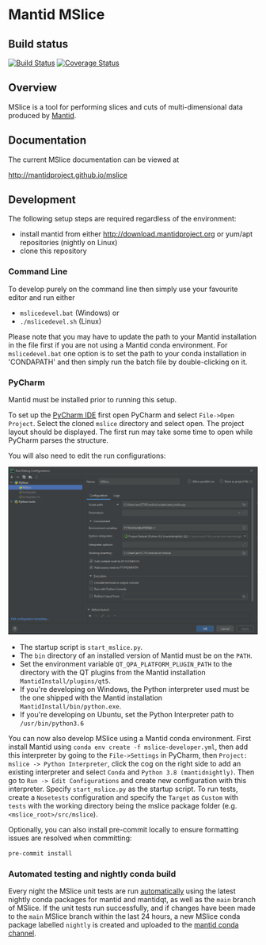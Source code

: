 # Mantid MSlice

## Build status
[![Build Status](https://travis-ci.org/mantidproject/mslice.svg?branch=master)](https://travis-ci.org/mantidproject/mslice/)
[![Coverage Status](https://coveralls.io/repos/github/mantidproject/mslice/badge.svg?branch=master)](https://coveralls.io/github/mantidproject/mslice?branch=master)

## Overview

MSlice is a tool for performing slices and cuts of multi-dimensional data produced by
[Mantid](http://www.mantidproject.org).

## Documentation

The current MSlice documentation can be viewed at

http://mantidproject.github.io/mslice

## Development

The following setup steps are required regardless of the environment:

* install mantid from either http://download.mantidproject.org or yum/apt repositories (nightly on Linux)
* clone this repository

### Command Line

To develop purely on the command line then simply use your favourite editor and run either

* `mslicedevel.bat` (Windows) or
* `./mslicedevel.sh` (Linux)

Please note that you may have to update the path to your Mantid installation in the file first if you are not using a Mantid conda environment.
For `mslicedevel.bat` one option is to set the path to your conda installation in 'CONDAPATH' and then simply run the batch file by double-clicking on it.

### PyCharm

Mantid must be installed prior to running this setup.

To set up the [PyCharm IDE](https://www.jetbrains.com/pycharm/) first open PyCharm and select `File->Open Project`. Select the cloned `mslice` directory and select open.
The project layout should be displayed. The first run may take some time to open while PyCharm parses the structure.

You will also need to edit the run configurations:  

![example pycharm run configuration](src/mslice/images/pycharm_run_config.png)

- The startup script is `start_mslice.py`.
- The `bin` directory of an installed version of Mantid must be on the `PATH`.
- Set the environment variable `QT_QPA_PLATFORM_PLUGIN_PATH` to the directory with the QT plugins from the Mantid installation `MantidInstall/plugins/qt5`.
- If you're developing on Windows, the Python interpreter used must be the one shipped with the Mantid installation `MantidInstall/bin/python.exe`.
- If you're developing on Ubuntu, set the Python Interpreter path to `/usr/bin/python3.6`

You can now also develop MSlice using a Mantid conda environment.
First install Mantid using `conda env create -f mslice-developer.yml`,
then add this interpreter by going to the `File->Settings` in PyCharm, then `Project: mslice -> Python Interpreter`,
click the cog on the right side to add an existing interpreter and select `Conda` and `Python 3.8 (mantidnightly)`.
Then go to `Run -> Edit Configurations` and create new configuration with this interpreter.
Specify `start_mslice.py` as the startup script.
To run tests, create a `Nosetests` configuration and specify the `Target` as `Custom` with `tests`
with the working directory being the mslice package folder (e.g. `<mslice_root>/src/mslice`).

Optionally, you can also install pre-commit locally to ensure formatting issues are resolved when committing:

```sh
pre-commit install
```

### Automated testing and nightly conda build

Every night the MSlice unit tests are run [automatically](https://github.com/mantidproject/mslice/actions/workflows/unit_tests_nighly.yml) using the latest nightly conda
packages for mantid and mantidqt, as well as the ``main`` branch of MSlice. If the unit tests run successfully, and if changes have been made to the ``main`` MSlice branch within
the last 24 hours, a new MSlice conda package labelled ``nightly`` is created and uploaded to the [mantid conda channel](https://anaconda.org/mantid/mslice).
